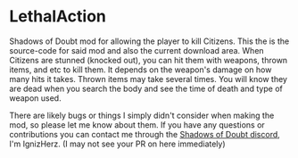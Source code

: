 # LethalAction
Shadows of Doubt mod for allowing the player to kill Citizens.
This the is the source-code for said mod and also the current download area. 
When Citizens are stunned (knocked out), you can hit them with weapons, thrown items, and etc to kill them. 
It depends on the weapon's damage on how many hits it takes. Thrown items may take several times. 
You will know they are dead when you search the body and see the time of death and type of weapon used.

There are likely bugs or things I simply didn't consider when making the mod, so please let me know about them.
If you have any questions or contributions you can contact me through the [Shadows of Doubt discord](https://discord.gg/45VsnXECMT), I'm IgnizHerz. (I may not see your PR on here immediately)
